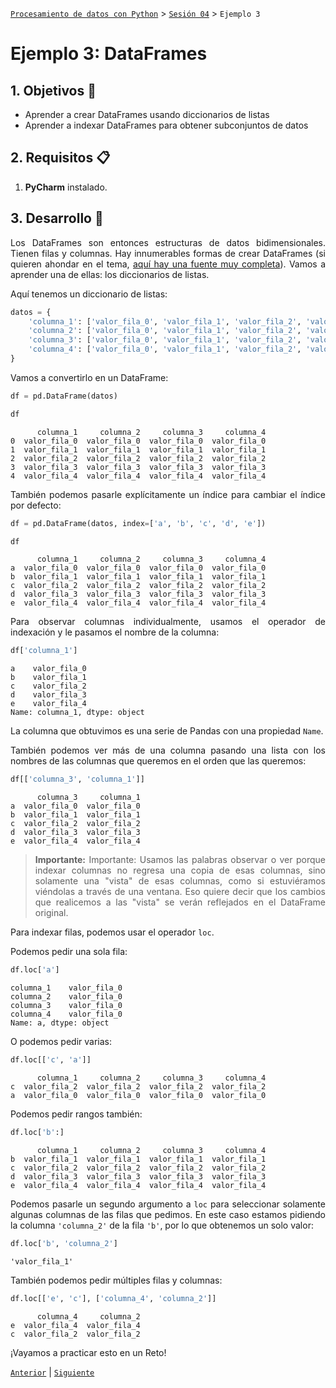 [`Procesamiento de datos con Python`](../../Readme.md) > [`Sesión 04`](../Readme.md) > `Ejemplo 3`

# Ejemplo 3: DataFrames

<div style="text-align: justify;">

## 1. Objetivos :dart:

- Aprender a crear DataFrames usando diccionarios de listas
- Aprender a indexar DataFrames para obtener subconjuntos de datos

## 2. Requisitos :clipboard:

1. **PyCharm** instalado.

## 3. Desarrollo :rocket:

Los DataFrames son entonces estructuras de datos bidimensionales. Tienen filas y columnas. Hay innumerables formas de crear DataFrames (si quieren ahondar en el tema, [aquí hay una fuente muy completa](https://www.geeksforgeeks.org/different-ways-to-create-pandas-dataframe/)). Vamos a aprender una de ellas: los diccionarios de listas.

Aquí tenemos un diccionario de listas:

```python
datos = {
    'columna_1': ['valor_fila_0', 'valor_fila_1', 'valor_fila_2', 'valor_fila_3', 'valor_fila_4'],
    'columna_2': ['valor_fila_0', 'valor_fila_1', 'valor_fila_2', 'valor_fila_3', 'valor_fila_4'],
    'columna_3': ['valor_fila_0', 'valor_fila_1', 'valor_fila_2', 'valor_fila_3', 'valor_fila_4'],
    'columna_4': ['valor_fila_0', 'valor_fila_1', 'valor_fila_2', 'valor_fila_3', 'valor_fila_4']
}
```

Vamos a convertirlo en un DataFrame:

```python
df = pd.DataFrame(datos)

df
```
```
      columna_1     columna_2     columna_3     columna_4
0  valor_fila_0  valor_fila_0  valor_fila_0  valor_fila_0
1  valor_fila_1  valor_fila_1  valor_fila_1  valor_fila_1
2  valor_fila_2  valor_fila_2  valor_fila_2  valor_fila_2
3  valor_fila_3  valor_fila_3  valor_fila_3  valor_fila_3
4  valor_fila_4  valor_fila_4  valor_fila_4  valor_fila_4
```

También podemos pasarle explícitamente un índice para cambiar el índice por defecto:

```python
df = pd.DataFrame(datos, index=['a', 'b', 'c', 'd', 'e'])

df
```
```
      columna_1     columna_2     columna_3     columna_4
a  valor_fila_0  valor_fila_0  valor_fila_0  valor_fila_0
b  valor_fila_1  valor_fila_1  valor_fila_1  valor_fila_1
c  valor_fila_2  valor_fila_2  valor_fila_2  valor_fila_2
d  valor_fila_3  valor_fila_3  valor_fila_3  valor_fila_3
e  valor_fila_4  valor_fila_4  valor_fila_4  valor_fila_4
```

Para observar columnas individualmente, usamos el operador de indexación y le pasamos el nombre de la columna:

```python
df['columna_1']
```
```
a    valor_fila_0
b    valor_fila_1
c    valor_fila_2
d    valor_fila_3
e    valor_fila_4
Name: columna_1, dtype: object
```

La columna que obtuvimos es una serie de Pandas con una propiedad `Name`.

También podemos ver más de una columna pasando una lista con los nombres de las columnas que queremos en el orden que las queremos:

```python
df[['columna_3', 'columna_1']]
```
```
      columna_3     columna_1
a  valor_fila_0  valor_fila_0
b  valor_fila_1  valor_fila_1
c  valor_fila_2  valor_fila_2
d  valor_fila_3  valor_fila_3
e  valor_fila_4  valor_fila_4
```

> **Importante:** Importante: Usamos las palabras observar o ver porque indexar columnas no regresa una copia de esas columnas, sino solamente una "vista" de esas columnas, como si estuviéramos viéndolas a través de una ventana. Eso quiere decir que los cambios que realicemos a las "vista" se verán reflejados en el DataFrame original.

Para indexar filas, podemos usar el operador `loc`.

Podemos pedir una sola fila:

```python
df.loc['a']
```
```
columna_1    valor_fila_0
columna_2    valor_fila_0
columna_3    valor_fila_0
columna_4    valor_fila_0
Name: a, dtype: object
```

O podemos pedir varias:

```python
df.loc[['c', 'a']]
```
```
      columna_1     columna_2     columna_3     columna_4
c  valor_fila_2  valor_fila_2  valor_fila_2  valor_fila_2
a  valor_fila_0  valor_fila_0  valor_fila_0  valor_fila_0
```

Podemos pedir rangos también:

```python
df.loc['b':]
```
```
      columna_1     columna_2     columna_3     columna_4
b  valor_fila_1  valor_fila_1  valor_fila_1  valor_fila_1
c  valor_fila_2  valor_fila_2  valor_fila_2  valor_fila_2
d  valor_fila_3  valor_fila_3  valor_fila_3  valor_fila_3
e  valor_fila_4  valor_fila_4  valor_fila_4  valor_fila_4
```

Podemos pasarle un segundo argumento a `loc` para seleccionar solamente algunas columnas de las filas que pedimos. En este caso estamos pidiendo la columna `'columna_2'` de la fila `'b'`, por lo que obtenemos un solo valor:

```python
df.loc['b', 'columna_2']
```
```
'valor_fila_1'
```

También podemos pedir múltiples filas y columnas:

```python
df.loc[['e', 'c'], ['columna_4', 'columna_2']]
```
```
      columna_4     columna_2
e  valor_fila_4  valor_fila_4
c  valor_fila_2  valor_fila_2
```

¡Vayamos a practicar esto en un Reto!

[`Anterior`](../Readme.md) | [`Siguiente`](../Readme.md)

</div>